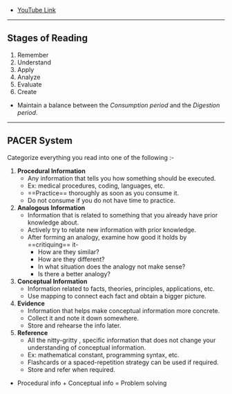 
- [YouTube Link](https://www.youtube.com/watch?v=okHkUIW46ks&t=403s&ab_channel=JustinSung)

---

## Stages of Reading

1. Remember
2. Understand
3. Apply
4. Analyze
5. Evaluate
6. Create

- Maintain a balance between the *Consumption period* and the *Digestion period*.

---

## PACER System

Categorize everything you read into one of the following :-

1. **Procedural Information**
	- Any information that tells you how something should be executed.
	- Ex: medical procedures, coding, languages, etc.
	- ==Practice== thoroughly as soon as you consume it.
	- Do not consume if you do not have time to practice.
2. **Analogous Information**
	- Information that is related to something that you already have prior knowledge about.
	- Actively try to relate new information with prior knowledge.
	- After forming an analogy, examine how good it holds by ==critiquing== it- 
		- How are they similar?
		- How are they different?
		- In what situation does the analogy not make sense?
		- Is there a better analogy?
3. **Conceptual Information**
	- Information related to facts, theories, principles, applications, etc.
	- Use mapping to connect each fact and obtain a bigger picture.
4. **Evidence**
	- Information that helps make conceptual information more concrete.
	- Collect it and note it down somewhere.
	- Store and rehearse the info later.
5. **Reference**
	- All the nitty-gritty , specific information that does not change your understanding of conceptual information.
	- Ex: mathematical constant, programming syntax, etc.
	- Flashcards or a spaced-repetition strategy can be used if required.
	- Store and refer when required.

- Procedural info + Conceptual info = Problem solving